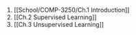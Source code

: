 
1. [[School/COMP-3250/Ch.1 Introduction]]
2. [[Ch.2 Supervised Learning]]
3. [[Ch.3 Unsupervised Learning]]
